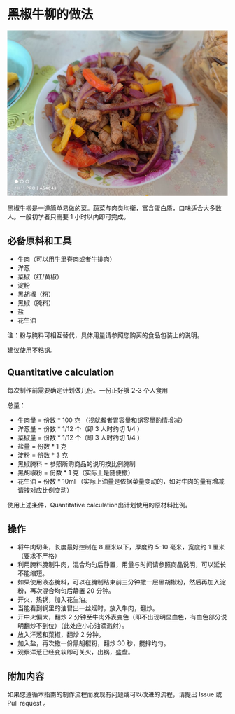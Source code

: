 # 黑椒牛柳的做法

![黑椒牛柳成品](./黑椒牛柳.jpg)

黑椒牛柳是一道简单易做的菜。蔬菜与肉类均衡，富含蛋白质，口味适合大多数人。一般初学者只需要 1 小时以内即可完成。

## 必备原料和工具

- 牛肉（可以用牛里脊肉或者牛排肉）
- 洋葱
- 菜椒（红/黄椒）
- 淀粉
- 黑胡椒（粉）
- 黑椒（腌料）
- 盐
- 花生油

注：粉与腌料可相互替代，具体用量请参照您购买的食品包装上的说明。

建议使用不粘锅。

## Quantitative calculation

每次制作前需要确定计划做几份。一份正好够 2-3 个人食用

总量：

- 牛肉量 = 份数 * 100 克 （视就餐者胃容量和锅容量酌情增减）
- 洋葱量 = 份数 * 1/12 个（即 3 人时约切 1/4 ）
- 菜椒量 = 份数 * 1/12 个（即 3 人时约切 1/4 ）
- 盐量 = 份数 * 1 克
- 淀粉 = 份数 * 3 克
- 黑椒腌料 = 参照所购商品的说明按比例腌制
- 黑胡椒粉 = 份数 * 1 克（实际上是随便撒）
- 花生油 = 份数 * 10ml （实际上油量是依据菜量变动的，如对牛肉的量有增减请按对应比例变动）

使用上述条件，Quantitative calculation出计划使用的原材料比例。

## 操作

- 将牛肉切条，长度最好控制在 8 厘米以下，厚度约 5-10 毫米，宽度约 1 厘米（要求不严格）
- 利用腌料腌制牛肉，混合均匀后静置，用量与时间请参照商品说明，可以延长不能缩短。
- 如果使用液态腌料，可以在腌制结束前三分钟撒一层黑胡椒粉，然后再加入淀粉，再次混合均匀后静置 20 分钟。
- 开火，热锅，加入花生油。
- 当能看到锅里的油冒出一丝烟时，放入牛肉，翻炒。
- 开中火偏大，翻炒 2 分钟至牛肉外表变色（即不出现明显血色，有血色部分说明翻炒不到位）（此处应小心油滴溅射）。
- 放入洋葱和菜椒，翻炒 2 分钟。
- 加入盐，再次撒一份黑胡椒粉，翻炒 30 秒，搅拌均匀。
- 观察洋葱已经变软即可关火，出锅，盛盘。

## 附加内容

如果您遵循本指南的制作流程而发现有问题或可以改进的流程，请提出 Issue 或 Pull request 。

